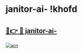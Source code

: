 # janitor-ai- !khofd

# <h2><a href="https://gwptkq.esa.edu.pl?title=janitor-ai-&ref=khofd">🔗👉 🔴 janitor-ai-</a></h2>

[![acn](https://github.com/user-attachments/assets/0f9c940e-d8b0-45ae-aac7-cd30a18b3e1c)](https://gwptkq.esa.edu.pl?title=janitor-ai-&ref=khofd)

